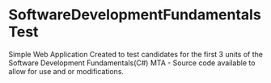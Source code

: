 # SoftwareDevelopmentFundamentalsTest

Simple Web Application Created to test candidates for the first 3 units of the Software Development Fundamentals(C#) MTA - Source code available to allow for use and or modifications.
